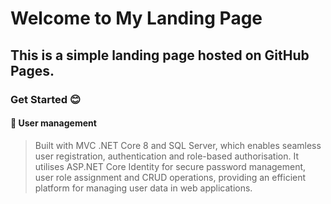 # Welcome to My Landing Page
## This is a simple landing page hosted on GitHub Pages.  
### Get Started  😊

#### 🔑 User management
> Built with MVC .NET Core 8 and SQL Server, which enables seamless user registration, authentication and role-based authorisation. It utilises ASP.NET Core Identity for secure password management, user role assignment and CRUD operations, providing an efficient platform for managing user data in web applications.

